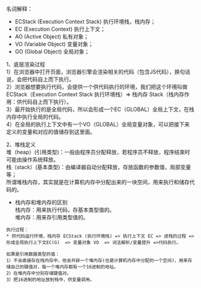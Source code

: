 名词解释：
- ECStack (Execution Context Stack) 执行环境栈，栈内存；
- EC (Execution Context) 执行上下文；
- AO (Active Object) 私有对象；
- VO (Variable Object) 变量对象；
- GO (Global Object) 全局对象；

1、底层渲染过程  
1）在浏览器中打开页面，浏览器引擎会渲染相关的代码（包含JS代码），换句话说，会把代码自上而下执行。  
2）浏览器想要执行代码，会提供一个供代码执行的环境，我们把这个环境叫做ECStack（Execution Context Stack 执行环境栈）=> 栈内存 Stack（栈内存作用：供代码自上而下执行）。  
3）最开始执行的是全局代码，所以会形成一个EC（GLOBAL）全局上下文，在栈内存中执行全局的代码。  
4）在全局的执行上下文中有一个VO（GLOBAL）全局变量对象，可以把接下来定义的变量和对应的值储存到这里面。  

2、堆栈定义  
堆（heap）(引用类型)：一般由程序员分配释放，若程序员不释放，程序结束时可能由操作系统释放。  
栈（stack）(基本类型)：由编译器自动分配释放，存放函数的参数值，局部变量等；  
所谓堆栈内存，其实就是在计算机内存中分配出来的一块空间，用来执行和储存代码的。  
* 栈内存和堆内存的区别  
栈内存：用来执行代码，存基本类型值的。  
堆内存：用来存引用类型值的。  

```
执行过程：
* 供代码运行环境，栈内存 ECStack (执行环境栈) => 执行上下文 EC => 进栈的过程 => 形成全局执行上下文EC(G)  => 变量对象 VO  => 词法解析/变量提升 =>代码执行。
```

```
如果是引用数据类型的值：
1）不会直接存在栈内存中，他会开辟一个堆内存(也是计算机内存中分配的一个空间)，用来存储自己的键值对，每一个堆内存都有一个16进制的地址。
2）在堆内存中分别存储键值对。
3）把16进制的地址放到栈中，供变量调用。
```